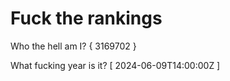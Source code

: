 # Fuck the rankings

Who the hell am I?
{ 3169702 }

What fucking year is it?
[ 2024-06-09T14:00:00Z ]
